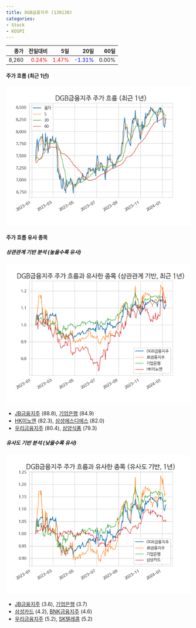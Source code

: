```yaml
---
title: DGB금융지주 (139130)
categories:
- Stock
- KOSPI
---
```


|종가|전일대비|5일|20일|60일|
|---:|-------:|--:|---:|---:|
|8,260|<span style="color: red">0.24%</span>|<span style="color: red">1.47%</span>|<span style="color: blue">-1.31%</span>|0.00%|

<!-- more -->


#### 주가 흐름 (최근 1년)
![139130](/assets/images/stock/139130.png)


#### 주가 흐름 유사 종목


##### 상관관계 기반 분석 (높을수록 유사)
![139130](/assets/images/stock/139130_corr.png)
- [JB금융지주](/175330/) (88.8), [기업은행](/024110/) (84.9)
- [HK이노엔](/195940/) (82.3), [삼성에스디에스](/018260/) (82.0)
- [우리금융지주](/316140/) (80.4), [삼양식품](/003230/) (79.3)


##### 유사도 기반 분석 (낮을수록 유사)	
![139130](/assets/images/stock/139130_sim.png)
- [JB금융지주](/175330/) (3.6), [기업은행](/024110/) (3.7)
- [삼성카드](/029780/) (4.2), [BNK금융지주](/138930/) (4.6)
- [우리금융지주](/316140/) (5.2), [SK텔레콤](/017670/) (5.2)